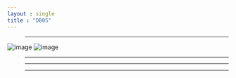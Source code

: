```yaml
---
layout : single
title : "DB05"
---
```

>****

![image](https://user-images.githubusercontent.com/105334682/179675321-e44364a8-7dc2-4d12-8c8d-76c37773143a.png)
![image](https://user-images.githubusercontent.com/105334682/179679935-cafd6fef-8a50-4fdb-971d-f2c1d6bfd523.png)
>****


>****


>****

